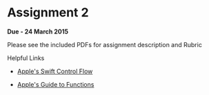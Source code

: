 # Assignment 2

**Due - 24 March 2015**

Please see the included PDFs for assignment description and Rubric

Helpful Links

* [Apple's Swift Control Flow](https://developer.apple.com/library/ios/documentation/Swift/Conceptual/Swift_Programming_Language/ControlFlow.html)

* [Apple's Guide to Functions](https://developer.apple.com/library/prerelease/mac/documentation/Swift/Conceptual/Swift_Programming_Language/Functions.html#//apple_ref/doc/uid/TP40014097-CH10-XID_245)

